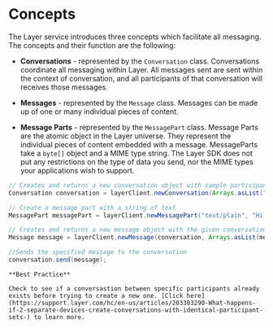 # Concepts
The Layer service introduces three concepts which facilitate all messaging. The concepts and their function are the following:

* **Conversations** - represented by the `Conversation` class. Conversations coordinate all messaging within Layer. All messages sent are sent within the context of conversation, and all participants of that conversation will receives those messages.

* **Messages** - represented by the `Message` class. Messages can be made up of one or many individual pieces of content.

* **Message Parts** - represented by the `MessagePart` class. Message Parts are the atomic object in the Layer universe. They represent the individual pieces of content embedded with a message. MessageParts take a `byte[]` object and a MIME type string. The Layer SDK does not put any restrictions on the type of data you send, nor the MIME types your applications wish to support.

```java
// Creates and returns a new conversation object with sample participant identifiers
Conversation conversation = layerClient.newConversation(Arrays.asList("948374839"));

// Create a message part with a string of text
MessagePart messagePart = layerClient.newMessagePart("text/plain", "Hi, how are you?".getBytes());

// Creates and returns a new message object with the given conversation and array of message parts
Message message = layerClient.newMessage(conversation, Arrays.asList(messagePart));

//Sends the specified message to the conversation
conversation.send(message);
```

```emphasis
**Best Practice**

Check to see if a conversastion between specific participants already exists before trying to create a new one. [Click here](https://support.layer.com/hc/en-us/articles/203303290-What-happens-if-2-separate-devices-create-conversations-with-identical-participant-sets-) to learn more.
```